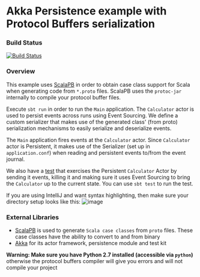 # Akka Persistence example with Protocol Buffers serialization

### Build Status
[![Build Status](https://travis-ci.org/calvinlfer/play-framework-validation-example.svg?branch=master)](https://travis-ci.org/calvinlfer/play-framework-validation-example)

### Overview 
This example uses [ScalaPB](https://trueaccord.github.io/ScalaPB/) in order to obtain case class support for Scala when
generating code from `*.proto` files. ScalaPB uses the `protoc-jar` internally to compile your protocol buffer files.

Execute `sbt run` in order to run the `Main` application. The `Calculator` actor is used to persist events across runs
using Event Sourcing. We define a custom serializer that makes use of the generated class' (from proto)
serialization mechanisms to easily serialize and deserialize events.

The `Main` application fires events at the `Calculator` actor. Since `Calculator` actor is Persistent, it makes use of
the Serializer (set up in `application.conf`) when reading and persistent events to/from the event journal.

We also have a [test](https://github.com/referentiallytransparent/Akka-Persistence-example-with-Protocol-Buffers-serialization/blob/master/src/test/scala/com/experiments/calculator/PersistentCalculatorSpec.scala) that exercises the Persistent `Calculator` Actor by sending it events, killing it and making sure it uses Event Sourcing to bring the `Calculator` up to the current state. You can use `sbt test` to run the test.
 
 If you are using IntelliJ and want syntax highlighting, then make sure your directory setup looks like this:
 ![image](https://cloud.githubusercontent.com/assets/14280155/14578746/e1a8e258-035e-11e6-86af-5a74669930d5.png)

### External Libraries ###
- [ScalaPB](https://trueaccord.github.io/ScalaPB/) is used to generate `Scala case classes` from `proto` files. These case classes have the ability to convert to and from binary
- [Akka](http://akka.io/) for its actor framework, persistence module and test kit

**Warning: Make sure you have Python 2.7 installed (accessible via `python`)** otherwise the protocol buffers compiler will give you errors and will not compile your project
